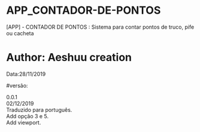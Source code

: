 # APP_CONTADOR-DE-PONTOS
[APP] - CONTADOR DE PONTOS : Sistema para contar pontos de truco, pife ou cacheta

# Author: Aeshuu creation
Data:28/11/2019

#versão:

0.0.1<br>
02/12/2019<br>
Traduzido para português.<br>
Add opção 3 e 5.<br>
Add viewport.<br>
